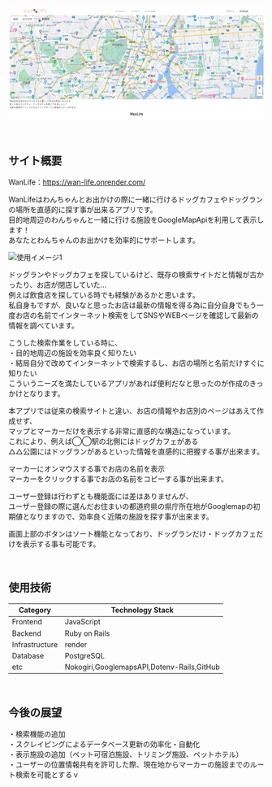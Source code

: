 ![Wan-Life](/app/assets/images/header.jpg)

<br/>

## サイト概要

WanLife：https://wan-life.onrender.com/

WanLifeはわんちゃんとお出かけの際に一緒に行けるドッグカフェやドッグランの場所を直感的に探す事が出来るアプリです。<br/>
目的地周辺のわんちゃんと一緒に行ける施設をGoogleMapApiを利用して表示します！<br/>
あなたとわんちゃんのお出かけを効率的にサポートします。<br/>

![使用イメージ1](/app/assets/images/image3.gif)

ドッグランやドッグカフェを探しているけど、既存の検索サイトだと情報が古かったり、お店が閉店していた…<br/>
例えば飲食店を探している時でも経験があるかと思います。<br/>
私自身もですが、良いなと思ったお店は最新の情報を得る為に自分自身でもう一度お店の名前でインターネット検索をしてSNSやWEBページを確認して最新の情報を調べています。<br/>

こうした検索作業をしている時に、<br/>
・目的地周辺の施設を効率良く知りたい<br/>
・結局自分で改めてインターネットで検索するし、お店の場所と名前だけすぐに知りたい<br/>
こういうニーズを満たしているアプリがあれば便利だなと思ったのが作成のきっかけとなります。<br/>

本アプリでは従来の検索サイトと違い、お店の情報やお店別のページはあえて作成せず、<br/>
マップとマーカーだけを表示する非常に直感的な構造になっています。<br/>
これにより、例えば◯◯駅の北側にはドッグカフェがある<br/>
△△公園にはドッグランがあるといった情報を直感的に把握する事が出来ます。<br/>

マーカーにオンマウスする事でお店の名前を表示<br/>
マーカーをクリックする事でお店の名前をコピーする事が出来ます。<br/>

ユーザー登録は行わずとも機能面には差はありませんが、<br/>
ユーザー登録の際に選んだお住まいの都道府県の県庁所在地がGooglemapの初期値となりますので、効率良く近隣の施設を探す事が出来ます。<br/>

画面上部のボタンはソート機能となっており、ドッグランだけ・ドッグカフェだけを表示する事も可能です。<br/>

<br/>

## 使用技術

| Category           | Technology Stack                               | 
| ------------------ | ---------------------------------------------- |
| Frontend           | JavaScript                                     | 
| Backend            | Ruby on Rails                                  |
| Infrastructure     | render                                         |
| Database           | PostgreSQL                                     |
| etc                | Nokogiri,GooglemapsAPI,Dotenv-Rails,GitHub     |

<br/>

## 今後の展望

・検索機能の追加<br/>
・スクレイピングによるデータベース更新の効率化・自動化<br/>
・表示施設の追加（ペット可宿泊施設、トリミング施設、ペットホテル）<br/>
・ユーザーの位置情報共有を許可した際、現在地からマーカーの施設までのルート検索を可能とするｖ
